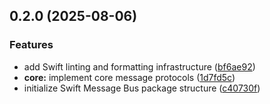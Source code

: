 ## 0.2.0 (2025-08-06)


### Features

* add Swift linting and formatting infrastructure ([bf6ae92](https://github.com/brunogama/SwiftMessageBus/commit/bf6ae92a2e2134499e22e5981892b72259611c1c))
* **core:** implement core message protocols ([1d7fd5c](https://github.com/brunogama/SwiftMessageBus/commit/1d7fd5c90f50c41e41480c17ed639fa6d6751ddd))
* initialize Swift Message Bus package structure ([c40730f](https://github.com/brunogama/SwiftMessageBus/commit/c40730fda79ddf98d1f76b2ffe61633354e16b03))

